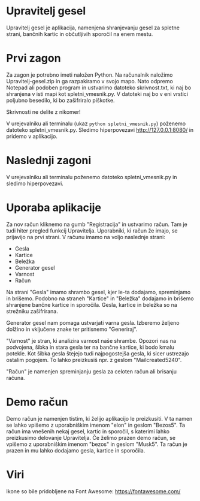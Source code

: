 # Upravitelj gesel
Upravitelj gesel je aplikacija, namenjena shranjevanju gesel za spletne strani, bančnih kartic in občutljivih sporočil na enem mestu.

# Prvi zagon
Za zagon je potrebno imeti naložen Python. Na računalnik naložimo Upravitelj-gesel.zip in ga razpakiramo v svojo mapo.
Nato odpremo Notepad ali podoben program in ustvarimo datoteko skrivnost.txt, ki naj bo shranjena v isti mapi kot spletni_vmesnik.py. V datoteki naj bo v eni vrstici poljubno besedilo, ki bo zašifriralo piškotke.

Skrivnosti ne delite z nikomer!

V urejevalniku ali terminalu (ukaz `python spletni_vmesnik.py`) poženemo datoteko spletni_vmesnik.py. Sledimo hiperpovezavi http://127.0.0.1:8080/ in pridemo v aplikacijo.

# Naslednji zagoni
V urejevalniku ali terminalu poženemo datoteko spletni_vmesnik.py in sledimo hiperpovezavi.

# Uporaba aplikacije
Za nov račun kliknemo na gumb "Registracija" in ustvarimo račun. Tam je tudi hiter pregled funkcij Upravitelja. Uporabniki, ki račun že imajo, se prijavijo na prvi strani.
V računu imamo na voljo naslednje strani:
- Gesla
- Kartice
- Beležka
- Generator gesel
- Varnost
- Račun

Na strani "Gesla" imamo shrambo gesel, kjer le-ta dodajamo, spreminjamo in brišemo. Podobno na straneh "Kartice" in "Beležka" dodajamo in brišemo shranjene bančne kartice in sporočila.
Gesla, kartice in beležka so na strežniku zašifrirana.

Generator gesel nam pomaga ustvarjati varna gesla. Izberemo željeno dolžino in vključene znake ter pritisnemo "Generiraj".

"Varnost" je stran, ki analizira varnost naše shrambe. Opozori nas na podvojena, šibka in stara gesla ter na bančne kartice, ki bodo kmalu potekle.
Kot šibka gesla štejejo tudi najpogostejša gesla, ki sicer ustrezajo ostalim pogojem. To lahko preizkusiš npr. z geslom "Mailcreated5240".

"Račun" je namenjen spreminjanju gesla za celoten račun ali brisanju računa.

# Demo račun
Demo račun je namenjen tistim, ki želijo aplikacijo le preizkusiti.
V ta namen se lahko vpišemo z uporabniškim imenom "elon" in geslom "Bezos5". Ta račun ima vnešenih nekaj gesel, kartic in sporočil, s katerimi lahko preizkusimo delovanje Upravitelja.
Če želimo prazen demo račun, se vpišemo z uporabniškim imenom "bezos" in geslom "Musk5". Ta račun je prazen in mu lahko dodajamo gesla, kartice in sporočila.

# Viri
Ikone so bile pridobljene na Font Awesome: https://fontawesome.com/